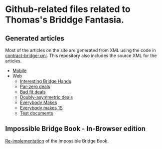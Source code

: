 # Github-related files related to Thomas's Briddge Fantasia.

## Generated articles
Most of the articles on the site are generated from XML using the code in
[contract-bridge-xml](https://github.com/thomasoa/contract-bridge-xml). This repository
also includes the source XML for the articles.

   - [Mobile](mobile/mobile-index.html)
   - Web
      - [Interesting Bridge Hands](articles/hands/)
      - [Par-zero deals](articles/parzero/)
      - [Bad fit deals](articles/badfit/)
      - [Doubly-asymmetric deals](articles/tenaces/)
      - [Everybody Makes](articles/everybody/)
      - [Everybody makes 1S](articles/all1S/)
      - [Test documents](articles/test/)

## Impossible Bridge Book - In-Browser edition

[Re-implementation](impossible/) of the Impossible Bridge Book.
